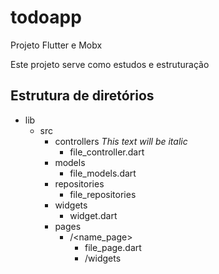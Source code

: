 # todoapp

Projeto Flutter e Mobx

Este projeto serve como estudos e estruturação

## Estrutura de diretórios

- lib
  - src
    - controllers
      *This text will be italic*
      - file_controller.dart
    - models
      - file_models.dart
    - repositories
      - file_repositories 
    - widgets
      - widget.dart
    - pages
      - /<name_page>
        - file_page.dart
        - /widgets
